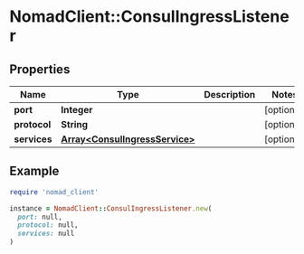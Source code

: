 # NomadClient::ConsulIngressListener

## Properties

| Name | Type | Description | Notes |
| ---- | ---- | ----------- | ----- |
| **port** | **Integer** |  | [optional] |
| **protocol** | **String** |  | [optional] |
| **services** | [**Array&lt;ConsulIngressService&gt;**](ConsulIngressService.md) |  | [optional] |

## Example

```ruby
require 'nomad_client'

instance = NomadClient::ConsulIngressListener.new(
  port: null,
  protocol: null,
  services: null
)
```

